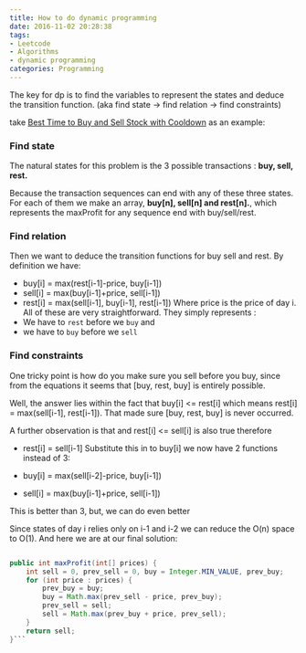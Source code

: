 ```yaml
---
title: How to do dynamic programming
date: 2016-11-02 20:28:38
tags:
- Leetcode
- Algorithms
- dynamic programming
categories: Programming
---
```

The key for dp is to find the variables to represent the states and deduce the transition function. (aka find state -> find relation -> find constraints)

take [Best Time to Buy and Sell Stock with Cooldown](https://leetcode.com/problems/best-time-to-buy-and-sell-stock-with-cooldown/) as an example:

### Find state
The natural states for this problem is the 3 possible transactions : **buy, sell, rest.**

Because the transaction sequences can end with any of these three states. For each of them we make an array, **buy[n], sell[n] and rest[n].**, which represents the maxProfit for any sequence end with buy/sell/rest.

### Find relation
Then we want to deduce the transition functions for buy sell and rest. By definition we have:

- buy[i]  = max(rest[i-1]-price, buy[i-1])
- sell[i] = max(buy[i-1]+price, sell[i-1])
- rest[i] = max(sell[i-1], buy[i-1], rest[i-1])
Where price is the price of day i. All of these are very straightforward. They simply represents :
- We have to `rest` before we `buy` and
- we have to `buy` before we `sell`

### Find constraints
One tricky point is how do you make sure you sell before you buy, since from the equations it seems that [buy, rest, buy] is entirely possible.

Well, the answer lies within the fact that buy[i] <= rest[i] which means rest[i] = max(sell[i-1], rest[i-1]). That made sure [buy, rest, buy] is never occurred.

A further observation is that and rest[i] <= sell[i] is also true therefore

- rest[i] = sell[i-1]
Substitute this in to buy[i] we now have 2 functions instead of 3:

- buy[i] = max(sell[i-2]-price, buy[i-1])
- sell[i] = max(buy[i-1]+price, sell[i-1])

This is better than 3, but, we can do even better

Since states of day i relies only on i-1 and i-2 we can reduce the O(n) space to O(1). And here we are at our final solution:

```Java

public int maxProfit(int[] prices) {
    int sell = 0, prev_sell = 0, buy = Integer.MIN_VALUE, prev_buy;
    for (int price : prices) {
        prev_buy = buy;
        buy = Math.max(prev_sell - price, prev_buy);
        prev_sell = sell;
        sell = Math.max(prev_buy + price, prev_sell);
    }
    return sell;
}```
